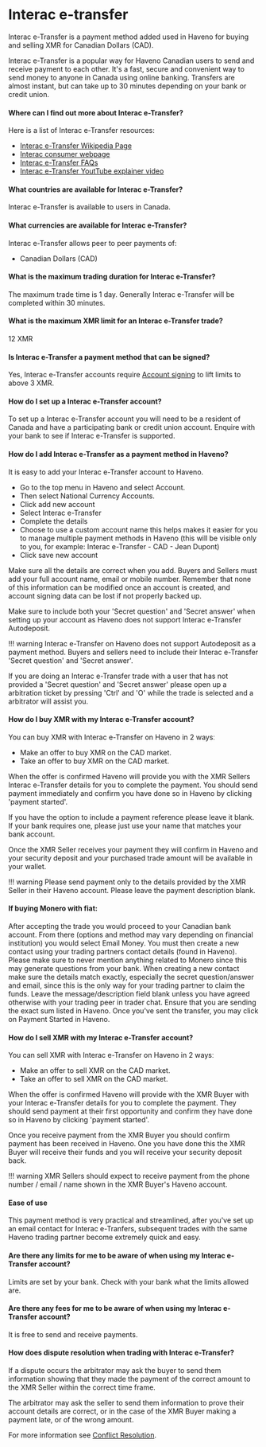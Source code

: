 # Interac e-transfer

Interac e-Transfer is a payment method added used in Haveno for buying and selling XMR for Canadian Dollars (CAD).

Interac e-Transfer is a popular way for Haveno Canadian users to send and receive payment to each other. It's a fast, secure and convenient way to send money to anyone in Canada using online banking. Transfers are almost instant, but can take up to 30 minutes depending on your bank or credit union.

#### Where can I find out more about Interac e-Transfer?

Here is a list of Interac e-Transfer resources:

- [Interac e-Transfer Wikipedia Page](https://en.wikipedia.org/wiki/Interac_e-Transfer)
- [Interac consumer webpage](https://www.interac.ca/en/payments/personal/send-receive-money-with-interac-e-transfer/)
- [Interac e-Transfer FAQs](https://www.interac.ca/en/resources/personal-resources/personal-faq/)
- [Interac e-Transfer YoutTube explainer video](https://www.youtube.com/watch?v=6mloqND0ut0/)

#### What countries are available for Interac e-Transfer?

Interac e-Transfer is available to users in Canada.

#### What currencies are available for Interac e-Transfer?

Interac e-Transfer allows peer to peer payments of:

- Canadian Dollars (CAD)

#### What is the maximum trading duration for Interac e-Transfer?

The maximum trade time is 1 day. Generally Interac e-Transfer will be completed within 30 minutes.

#### What is the maximum XMR limit for an Interac e-Transfer trade?

12 XMR

#### Is Interac e-Transfer a payment method that can be signed?

Yes, Interac e-Transfer accounts require [Account signing](../account_limits.md/#account-signing) to lift limits to above 3 XMR.

#### How do I set up a Interac e-Transfer account?

To set up a Interac e-Transfer account you will need to be a resident of Canada and have a participating bank or credit union account. Enquire with your bank to see if Interac e-Transfer is supported.

#### How do I add Interac e-Transfer as a payment method in Haveno?

It is easy to add your Interac e-Transfer account to Haveno.

- Go to the top menu in Haveno and select Account.
- Then select National Currency Accounts.
- Click add new account
- Select Interac e-Transfer
- Complete the details
- Choose to use a custom account name this helps makes it easier for you to manage multiple payment methods in Haveno (this will be visible only to you, for example: Interac e-Transfer - CAD - Jean Dupont)
- Click save new account

Make sure all the details are correct when you add. Buyers and Sellers must add your full account name, email or mobile number. Remember that none of this information can be modified once an account is created, and account signing data can be lost if not properly backed up.

Make sure to include both your 'Secret question' and 'Secret answer' when setting up your account as Haveno does not support Interac e-Transfer Autodeposit.

!!! warning
    Interac e-Transfer on Haveno does not support Autodeposit as a payment method. Buyers and sellers need to include their Interac e-Transfer 'Secret question' and 'Secret answer'.

If you are doing an Interac e-Transfer trade with a user that has not provided a 'Secret question' and 'Secret answer' please open up a arbitration ticket by pressing 'Ctrl' and 'O' while the trade is selected and a arbitrator will assist you.

#### How do I buy XMR with my Interac e-Transfer account?

You can buy XMR with Interac e-Transfer on Haveno in 2 waysː

- Make an offer to buy XMR on the CAD market.
- Take an offer to buy XMR on the CAD market.

When the offer is confirmed Haveno will provide you with the XMR Sellers Interac e-Transfer details for you to complete the payment. You should send payment immediately and confirm you have done so in Haveno by clicking 'payment started'.

If you have the option to include a payment reference please leave it blank. If your bank requires one, please just use your name that matches your bank account.

Once the XMR Seller receives your payment they will confirm in Haveno and your security deposit and your purchased trade amount will be available in your wallet.

!!! warning
    Please send payment only to the details provided by the XMR Seller in their Haveno account. Please leave the payment description blank.

#### If buying Monero with fiat:

After accepting the trade you would proceed to your Canadian bank account. From there (options and method may vary depending on financial institution) you would select Email Money. You must then create a new contact using your trading partners contact details (found in Haveno). Please make sure to never mention anything related to Monero since this may generate questions from your bank. When creating a new contact make sure the details match exactly, especially the secret question/answer and email, since this is the only way for your trading partner to claim the funds. Leave the message/description field blank unless you have agreed otherwise with your trading peer in trader chat. Ensure that you are sending the exact sum listed in Haveno. Once you've sent the transfer, you may click on Payment Started in Haveno.

#### How do I sell XMR with my Interac e-Transfer account?

You can sell XMR with Interac e-Transfer on Haveno in 2 waysː

- Make an offer to sell XMR on the CAD market.
- Take an offer to sell XMR on the CAD market.

When the offer is confirmed Haveno will provide with the XMR Buyer with your Interac e-Transfer details for you to complete the payment. They should send payment at their first opportunity and confirm they have done so in Haveno by clicking 'payment started'.

Once you receive payment from the XMR Buyer you should confirm payment has been received in Haveno. One you have done this the XMR Buyer will receive their funds and you will receive your security deposit back.

!!! warning
    XMR Sellers should expect to receive payment from the phone number / email / name shown in the XMR Buyer's Haveno account.

#### Ease of use

This payment method is very practical and streamlined, after you've set up an email contact for Interac e-Tranfers, subsequent trades with the same Haveno trading partner become extremely quick and easy.

#### Are there any limits for me to be aware of when using my Interac e-Transfer account?

Limits are set by your bank. Check with your bank what the limits allowed are.

#### Are there any fees for me to be aware of when using my Interac e-Transfer account?

It is free to send and receive payments.

#### How does dispute resolution when trading with Interac e-Transfer?

If a dispute occurs the arbitrator may ask the buyer to send them information showing that they made the payment of the correct amount to the XMR Seller within the correct time frame.

The arbitrator may ask the seller to send them information to prove their account details are correct, or in the case of the XMR Buyer making a payment late, or of the wrong amount.

For more information see [Conflict Resolution](../conflict-resolution.md).
